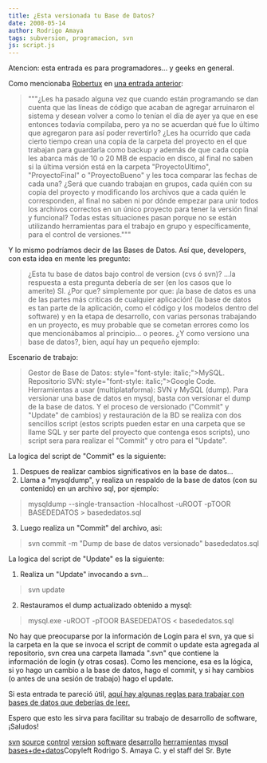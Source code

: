 ```yaml
---
title: ¿Esta versionada tu Base de Datos?
date: 2008-05-14
author: Rodrigo Amaya
tags: subversion, programacion, svn
js: script.js
---
```


Atencion: esta entrada es para programadores... y geeks en
      general.

Como mencionaba [Robertux](http://www.blogger.com/profile/15615123126956711175) en [una entrada anterior](http://srbyte.blogspot.com/2008/03/programemos-mejor-subversion.html):

> """¿Les ha
> pasado alguna vez que cuando están programando se dan cuenta que las líneas de código que
> acaban de agregar arruinaron el sistema y desean volver a como lo tenían el día de ayer ya que
> en ese entonces todavía compilaba, pero ya no se acuerdan qué fue lo último que agregaron para
> así poder revertirlo?
> ¿Les ha ocurrido que cada cierto tiempo crean
> una copia de la carpeta del proyecto en el que trabajan para guardarla como backup y además de
> que cada copia les abarca más de 10 o 20 MB de espacio en disco, al final no saben si la
> última versión está en la carpeta "ProyectoUltimo", "ProyectoFinal" o "ProyectoBueno" y les
> toca comparar las fechas de cada una?
> ¿Será que cuando trabajan en
> grupos, cada quién con su copia del proyecto y modificando los archivos que a cada quién le
> corresponden, al final no saben ni por dónde empezar para unir todos los archivos correctos en
> un único proyecto para tener la versión final y funcional?
> Todas estas
> situaciones pasan porque no se están utilizando herramientas para el trabajo en grupo y
> específicamente, para el control de versiones."""

Y
      lo mismo podríamos decir de las Bases de Datos. Así que, developers, con esta idea en mente
      les pregunto:
> ¿Esta tu base de datos bajo control
> de version (cvs ó svn)?
...la respuesta a esta pregunta debería de ser (en
      los casos que lo amerite) SI.
¿Por que? simplemente por que:
> ¡la base de datos es una de las partes más criticas de cualquier
> aplicación! (la base de datos es tan parte de la aplicación, como el código y los modelos
> dentro del software)
y en la etapa de desarrollo, con varias personas
      trabajando en un proyecto, es muy probable que se cometan errores como los que mencionábamos
      al principio... o peores.
¿Y como versiono una base de datos?, bien, aquí hay un
      pequeño ejemplo:

Escenario de
      trabajo:

> Gestor de Base de Datos:  style="font-style: italic;">MySQL.
> Repositorio SVN:  style="font-style: italic;">Google Code.
> Herramientas a usar
> (multiplataforma): SVN y MySQL
> (dump).
Para versionar una base de datos en mysql, basta con
      versionar el dump de la base de datos. Y el proceso de versionado ("Commit" y "Update" de
      cambios) y restauración de la BD se realiza con dos sencillos script (estos scripts pueden
      estar en una carpeta que se llame SQL y ser parte del proyecto que contenga esos scripts), uno
      script sera para realizar el "Commit" y otro para el "Update".

La logica del script de "Commit" es la
      siguiente:
1. Despues de realizar cambios significativos en la base de
      datos...
2. Llama a "mysqldump", y realiza un respaldo de la base de datos (con su
      contenido) en un archivo sql, por ejemplo:

> mysqldump
> --single-transaction -hlocalhost -uROOT -pTOOR BASEDEDATOS >
> basededatos.sql

3. Luego realiza un "Commit" del archivo,
      asi:

> svn commit -m "Dump de base de datos versionado"
> basededatos.sql

La logica
      del script de "Update" es la siguiente:
1. Realiza un "Update"
      invocando a svn...

> svn update
2. Restauramos el
      dump actualizado obtenido a mysql:

> mysql.exe -uROOT -pTOOR
> BASEDEDATOS < basededatos.sql

No hay que preocuparse por la
      información de Login para el svn, ya que si la carpeta en la que se invoca el script de commit
      o update esta agregada al repositorio, svn crea una carpeta llamada ".svn" que contiene la
      información de login (y otras cosas).
Como les mencione, esa es la lógica, si yo
      hago un cambio a la base de datos, hago el commit, y si hay cambios (o antes de una sesión de
      trabajo) hago el update.

Si esta entrada te pareció útil, [aquí hay algunas reglas para trabajar con bases de datos que deberías de leer.](http://srbyte.blogspot.com/2008/05/3-reglas-al-trabajar-con-bases-de-datos.html)

Espero que esto les sirva para facilitar su trabajo de desarrollo de
      software, ¡Saludos!

[svn](http://www.blogalaxia.com/tags/svn) [source](http://www.blogalaxia.com/tags/source) [control](http://www.blogalaxia.com/tags/control) [version](http://www.blogalaxia.com/tags/version) [software](http://www.blogalaxia.com/tags/software) [desarrollo](http://www.blogalaxia.com/tags/desarrollo) [herramientas](http://www.blogalaxia.com/tags/herramientas)
[mysql](http://www.blogalaxia.com/tags/mysql) [bases+de+datos](http://www.blogalaxia.com/tags/bases+de+datos)Copyleft Rodrigo
      S. Amaya C. y el staff del Sr. Byte